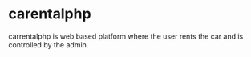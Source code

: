 # carentalphp
carrentalphp is web based platform where the user rents the car and is controlled by the admin.

